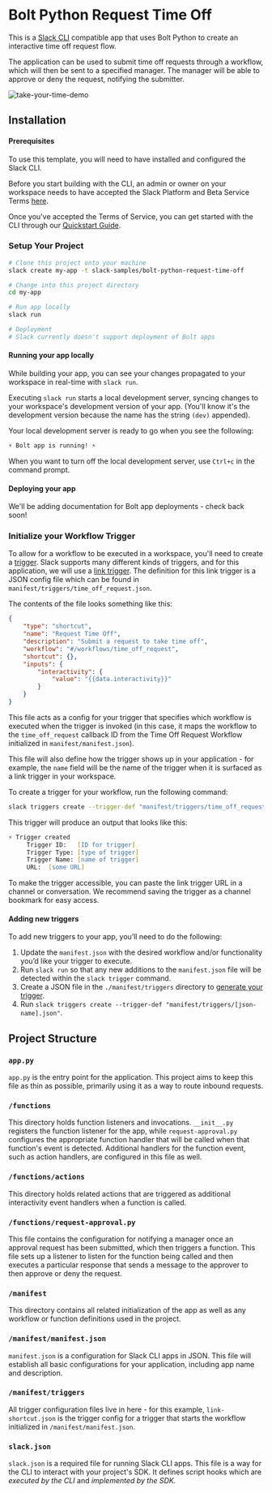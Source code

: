# Bolt Python Request Time Off

This is a [Slack CLI](https://api.slack.com/future/overview) compatible app that uses Bolt Python to create an interactive time off request flow.

The application can be used to submit time off requests through a workflow, which will then be sent to a specified manager. The manager will be able to approve or deny the request, notifying the submitter.

![take-your-time-demo](https://user-images.githubusercontent.com/12901850/186937812-6d732228-6b14-41d3-83fc-531125e67957.gif)

## Installation

#### Prerequisites
To use this template, you will need to have installed and configured the Slack CLI. 

Before you start building with the CLI, an admin or owner on your workspace needs to have accepted the Slack Platform and Beta Service Terms [here](https://slack.com/admin/settings#hermes_permissions).

Once you've accepted the Terms of Service, you can get started with the CLI through our [Quickstart Guide](https://api.slack.com/future/quickstart).

### Setup Your Project

```zsh
# Clone this project onto your machine
slack create my-app -t slack-samples/bolt-python-request-time-off

# Change into this project directory
cd my-app

# Run app locally
slack run

# Deployment 
# Slack currently doesn't support deployment of Bolt apps

```
#### Running your app locally

While building your app, you can see your changes propagated to your 
workspace in real-time with `slack run`.

Executing `slack run` starts a local development server, syncing changes to 
your workspace's development version of your app. (You'll know it's the 
development version because the name has the string `(dev)` appended).

Your local development server is ready to go when you see the following:

```zsh
⚡️ Bolt app is running! ⚡️
```

When you want to turn off the local development server, use `Ctrl+c` in the command prompt.

#### Deploying your app
We'll be adding documentation for Bolt app deployments - check back soon!

### Initialize your Workflow Trigger
To allow for a workflow to be executed in a workspace, you'll need to create a [trigger](https://api.slack.com/future/triggers). Slack supports many different kinds of triggers, and for this application, we will use a [link trigger](https://api.slack.com/future/triggers#link). The definition for this link trigger is a JSON config file which can be found in `manifest/triggers/time_off_request.json`.

The contents of the file looks something like this:

```json
{
    "type": "shortcut",
    "name": "Request Time Off",
    "description": "Submit a request to take time off",
    "workflow": "#/workflows/time_off_request",
    "shortcut": {},
    "inputs": {
        "interactivity": {
            "value": "{{data.interactivity}}"
        }
    }
}
```

This file acts as a config for your trigger that specifies which workflow is executed when the trigger is invoked (in this case, it maps the workflow to the `time_off_request` callback ID from the Time Off Request Workflow initialized in `manifest/manifest.json`).

This file will also define how the trigger shows up in your application - for example, the `name` field will be the name of the trigger when it is surfaced as a link trigger in your workspace.

To create a trigger for your workflow, run the following command:
```zsh
slack triggers create --trigger-def "manifest/triggers/time_off_request.json"
```

This trigger will produce an output that looks like this:
```zsh
⚡ Trigger created
     Trigger ID:   [ID for trigger]
     Trigger Type: [type of trigger]
     Trigger Name: [name of trigger]
     URL:  [some URL]
```
To make the trigger accessible, you can paste the link trigger URL in a channel or conversation. We recommend saving the trigger as a channel bookmark for easy access.

#### Adding new triggers

To add new triggers to your app, you’ll need to do the following:

1. Update the `manifest.json` with the desired workflow and/or functionality you’d like your trigger to execute.
2. Run `slack run` so that any new additions to the `manifest.json` file will be detected within the `slack trigger` command.
3. Create a JSON file in the `./manifest/triggers` directory to [generate your trigger](https://api.slack.com/future/triggers).
4. Run `slack triggers create --trigger-def "manifest/triggers/[json-name].json"`.

## Project Structure

### `app.py`

`app.py` is the entry point for the application. This project aims to keep this file as thin as possible, primarily using it as a way to route inbound requests.

### `/functions`
This directory holds function listeners and invocations. `__init__.py` registers the function listener for the app, while `request-approval.py` configures the appropriate function handler that will be called when that function's event is detected. Additional handlers for the function event, such as action handlers, are configured in this file as well.

### `/functions/actions`
This directory holds related actions that are triggered as additional interactivity event handlers when a function is called.

### `/functions/request-approval.py`

This file contains the configuration for notifying a manager once an approval request has been submitted, which then triggers a function. This file sets up a listener to listen for the function being called and then executes a particular response that sends a message to the approver to then approve or deny the request.

### `/manifest`

This directory contains all related initialization of the app as well as any workflow or function definitions used in the project.

### `/manifest/manifest.json`

`manifest.json` is a configuration for Slack CLI apps in JSON. This file will establish all basic configurations for your application, including app name and description. 

### `/manifest/triggers`

All trigger configuration files live in here - for this example, `link-shortcut.json` is the trigger config for a trigger that starts the workflow initialized in `/manifest/manifest.json`.

### `slack.json`

`slack.json` is a required file for running Slack CLI apps. This file is a way for the CLI to interact with your project's SDK. It defines script hooks which are *executed by the CLI* and *implemented by the SDK.*

